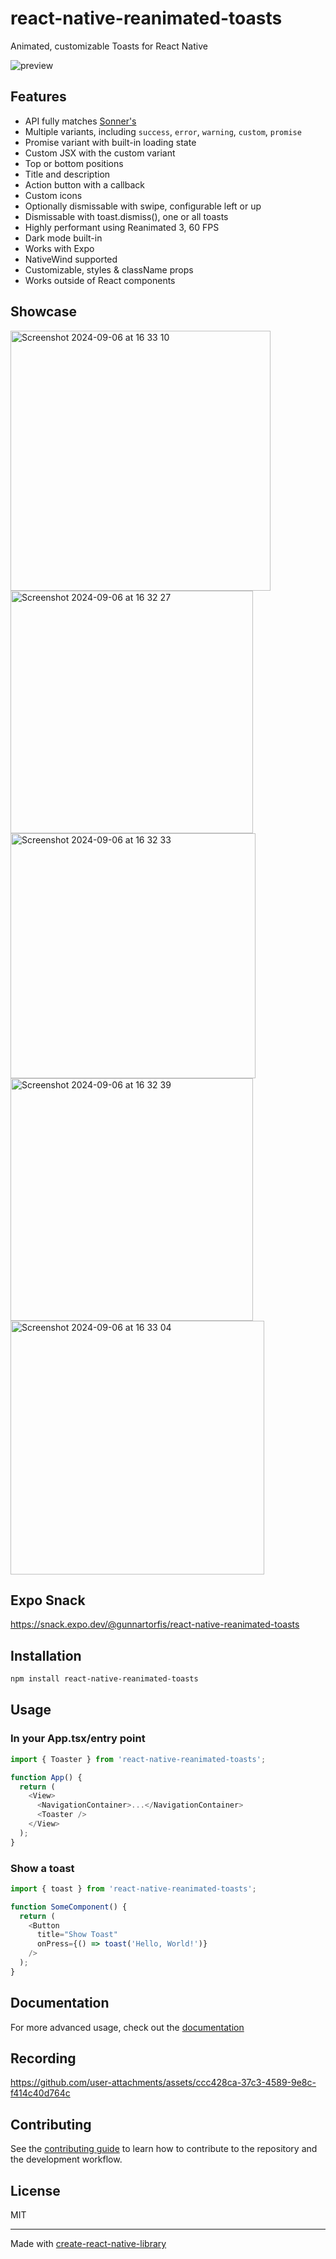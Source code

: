 # react-native-reanimated-toasts

Animated, customizable Toasts for React Native

![preview](https://github.com/user-attachments/assets/b0a95d89-3895-4d95-8a87-262fb7209805)

## Features

- API fully matches [Sonner's](https://sonner.emilkowal.ski/)
- Multiple variants, including `success`, `error`, `warning`, `custom`, `promise`
- Promise variant with built-in loading state
- Custom JSX with the custom variant
- Top or bottom positions
- Title and description
- Action button with a callback
- Custom icons
- Optionally dismissable with swipe, configurable left or up
- Dismissable with toast.dismiss(), one or all toasts
- Highly performant using Reanimated 3, 60 FPS
- Dark mode built-in
- Works with Expo
- NativeWind supported
- Customizable, styles & className props
- Works outside of React components

## Showcase

<img width="416" alt="Screenshot 2024-09-06 at 16 33 10" src="https://github.com/user-attachments/assets/fb986f0f-6f5a-4716-9633-6dfe492a9e9c">
<img width="388" alt="Screenshot 2024-09-06 at 16 32 27" src="https://github.com/user-attachments/assets/8fa438c4-3c65-4f8f-ad15-52cc24e1faf5">
<img width="392" alt="Screenshot 2024-09-06 at 16 32 33" src="https://github.com/user-attachments/assets/fe43bc29-5d25-4e32-a88c-bba6e58a6eda">
<img width="388" alt="Screenshot 2024-09-06 at 16 32 39" src="https://github.com/user-attachments/assets/ead85100-b52e-433a-b8b8-9416cfb79b63">
<img width="406" alt="Screenshot 2024-09-06 at 16 33 04" src="https://github.com/user-attachments/assets/bbc20957-160f-43c1-b317-b64512ec7cef">

## Expo Snack

https://snack.expo.dev/@gunnartorfis/react-native-reanimated-toasts

## Installation

```sh
npm install react-native-reanimated-toasts
```

## Usage

### In your App.tsx/entry point

```typescript
import { Toaster } from 'react-native-reanimated-toasts';

function App() {
  return (
    <View>
      <NavigationContainer>...</NavigationContainer>
      <Toaster />
    </View>
  );
}
```

### Show a toast

```typescript
import { toast } from 'react-native-reanimated-toasts';

function SomeComponent() {
  return (
    <Button
      title="Show Toast"
      onPress={() => toast('Hello, World!')}
    />
  );
}
```

## Documentation

For more advanced usage, check out the [documentation](https://gunnartorfis.github.io/react-native-reanimated-toasts/)

## Recording

https://github.com/user-attachments/assets/ccc428ca-37c3-4589-9e8c-f414c40d764c

## Contributing

See the [contributing guide](CONTRIBUTING.md) to learn how to contribute to the repository and the development workflow.

## License

MIT

---

Made with [create-react-native-library](https://github.com/callstack/react-native-builder-bob)

